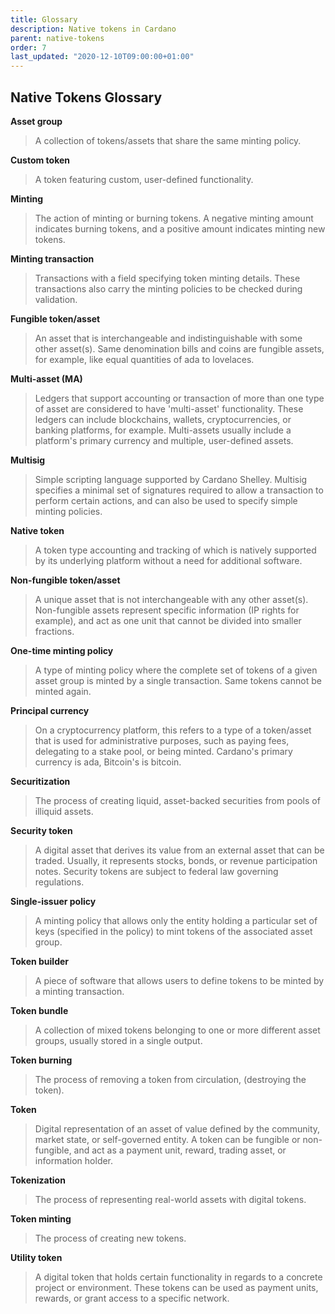 ```yaml
---
title: Glossary
description: Native tokens in Cardano
parent: native-tokens
order: 7
last_updated: "2020-12-10T09:00:00+01:00"
---
```


## Native Tokens Glossary

**Asset group**

> A collection of tokens/assets that share the same minting policy.

**Custom token**

> A token featuring custom, user-defined functionality.

**Minting**

> The action of minting or burning tokens. A negative minting amount
> indicates burning tokens, and a positive amount indicates minting new
> tokens.

**Minting transaction**

> Transactions with a field specifying token minting details. These
> transactions also carry the minting policies to be checked during
> validation.

**Fungible token/asset**

> An asset that is interchangeable and indistinguishable with some other
> asset(s). Same denomination bills and coins are fungible assets, for
> example, like equal quantities of ada to lovelaces.

**Multi-asset (MA)**

> Ledgers that support accounting or transaction of more than one type
> of asset are considered to have 'multi-asset' functionality. These
> ledgers can include blockchains, wallets, cryptocurrencies, or banking
> platforms, for example. Multi-assets usually include a platform's
> primary currency and multiple, user-defined assets.

**Multisig**

> Simple scripting language supported by Cardano Shelley. Multisig
> specifies a minimal set of signatures required to allow a transaction
> to perform certain actions, and can also be used to specify simple
> minting policies.

**Native token**

> A token type accounting and tracking of which is natively supported by
> its underlying platform without a need for additional software.

**Non-fungible token/asset**

> A unique asset that is not interchangeable with any other asset(s).
> Non-fungible assets represent specific information (IP rights for
> example), and act as one unit that cannot be divided into smaller
> fractions.

**One-time minting policy**

> A type of minting policy where the complete set of tokens of a given
> asset group is minted by a single transaction. Same tokens cannot be
> minted again.

**Principal currency**

> On a cryptocurrency platform, this refers to a type of a token/asset
> that is used for administrative purposes, such as paying fees,
> delegating to a stake pool, or being minted. Cardano's primary
> currency is ada, Bitcoin's is bitcoin.

**Securitization**

> The process of creating liquid, asset-backed securities from pools of
> illiquid assets.

**Security token**

> A digital asset that derives its value from an external asset that can
> be traded. Usually, it represents stocks, bonds, or revenue
> participation notes. Security tokens are subject to federal law
> governing regulations.

**Single-issuer policy**

> A minting policy that allows only the entity holding a particular set
> of keys (specified in the policy) to mint tokens of the associated
> asset group.

**Token builder**

> A piece of software that allows users to define tokens to be minted by
> a minting transaction.

**Token bundle**

> A collection of mixed tokens belonging to one or more different asset
> groups, usually stored in a single output.

**Token burning**

> The process of removing a token from circulation, (destroying the
> token).

**Token**

> Digital representation of an asset of value defined by the community,
> market state, or self-governed entity. A token can be fungible or
> non-fungible, and act as a payment unit, reward, trading asset, or
> information holder.

**Tokenization**

> The process of representing real-world assets with digital tokens.

**Token minting**

> The process of creating new tokens.

**Utility token**

> A digital token that holds certain functionality in regards to a
> concrete project or environment. These tokens can be used as payment
> units, rewards, or grant access to a specific network.
